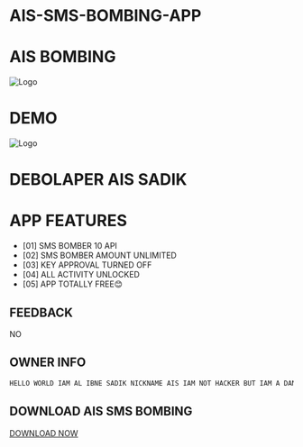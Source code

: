# AIS-SMS-BOMBING-APP

# AIS BOMBING
 
![Logo](received_1025986074757503.webp)

# DEMO
![Logo](IMG_20220803_064631_735.jpg)


# DEBOLAPER AIS SADIK

# APP FEATURES


- [01] SMS BOMBER 10 API
- [02] SMS BOMBER AMOUNT UNLIMITED
- [03] KEY APPROVAL TURNED OFF
- [04] ALL ACTIVITY UNLOCKED 
- [05] APP TOTALLY FREE😊

## FEEDBACK
NO
    
## OWNER INFO

```javascript
HELLO WORLD IAM AL IBNE SADIK NICKNAME AIS IAM NOT HACKER BUT IAM A DANGER
````


## DOWNLOAD AIS SMS BOMBING
<a href="https://raw.githubusercontent.com/Al-IBNE-SADIK/AIS-SMS-BOMBING-APP/e11fbf1b86ab5f7d525164463699c6feed906a6e/sadik.sadik.apk">DOWNLOAD NOW</a>
